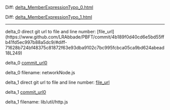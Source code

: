 Diff: [delta_MemberExpressionTypo_0.html](./delta_MemberExpressionTypo_0.html)

Diff: [delta_MemberExpressionTypo_1.html](./delta_MemberExpressionTypo_1.html)

<hr>
delta_0 direct git url to file and line number: [file_url](https://www.github.com/LRAbbade/PBFT/commit/4b189f0d40cd6e5bd55ffb41fd5ec997b88a5dc9/#diff-71628b724bf48375c81872f63e93dba9102c7bc995fcbca05ca9bd624abead18L249)

delta_0 [commit_url0](https://www.github.com/LRAbbade/PBFT/commit/4b189f0d40cd6e5bd55ffb41fd5ec997b88a5dc9)

delta_0 filename: networkNode.js



delta_1 direct git url to file and line number: [file_url](https://www.github.com/Kami/node-bittorrent-tracker/commit/a0dcffbc8067b3b3d79cd6c1321c76a3af80f5e3/#diff-2a2c05665256f67bfaf74adb9dcdf28e699e3a699161f5e2d43c166408027008L10)

delta_1 [commit_url0](https://www.github.com/Kami/node-bittorrent-tracker/commit/a0dcffbc8067b3b3d79cd6c1321c76a3af80f5e3)

delta_1 filename: lib/util/http.js



